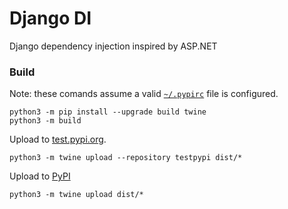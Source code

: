 # Django DI

Django dependency injection inspired by ASP.NET 

### Build

Note: these comands assume a valid [`~/.pypirc`](https://packaging.python.org/en/latest/specifications/pypirc/) file is configured.

```shell
python3 -m pip install --upgrade build twine
python3 -m build
```

Upload to [test.pypi.org](https://test.pypi.org).

```shell
python3 -m twine upload --repository testpypi dist/*
```

Upload to [PyPI](https://pypi.org)

```shell
python3 -m twine upload dist/*
```

